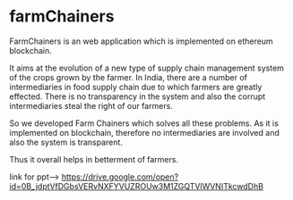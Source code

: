 # farmChainers

FarmChainers is an web application which is implemented on ethereum blockchain.

It aims at the evolution of a new type of supply chain management system of the crops grown by the farmer.
In India, there are a number of intermediaries in food supply chain due to which farmers are greatly effected. There is no transparency in the system and also the corrupt intermediaries steal the right of our farmers.

So we developed Farm Chainers which solves all these problems.
As it is implemented on blockchain, therefore no intermediaries are involved and also the system is transparent.

Thus it overall helps in betterment of farmers.

link for ppt--> https://drive.google.com/open?id=0B_jdptVfDGbsVERvNXFYVUZROUw3M1ZGQTVlWVNITkcwdDhB
